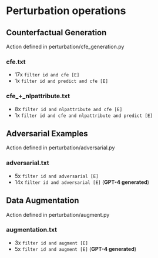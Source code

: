# Perturbation operations

## Counterfactual Generation

Action defined in perturbation/cfe_generation.py

### cfe.txt
* 17x `filter id and cfe [E]`
* 1x `filter id and predict and cfe [E]`

### cfe_+_nlpattribute.txt
* 8x `filter id and nlpattribute and cfe [E]`
* 1x `filter id and cfe and nlpattribute and predict [E]`


## Adversarial Examples

Action defined in perturbation/adversarial.py

### adversarial.txt
* 5x `filter id and adversarial [E]`
* 14x `filter id and adversarial [E]` (**GPT-4 generated**)




## Data Augmentation

Action defined in perturbation/augment.py

### augmentation.txt
* 3x `filter id and augment [E]`
* 5x `filter id and augment [E]` (**GPT-4 generated**)






